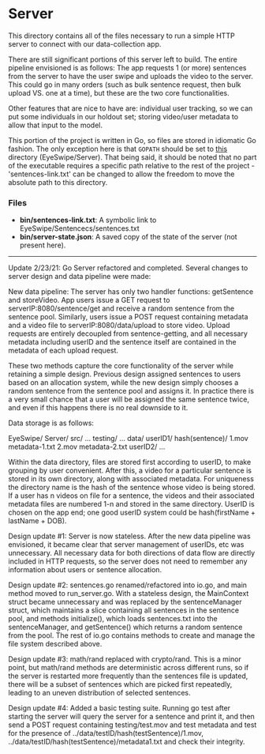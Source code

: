 # Server

This directory contains all of the files necessary to run a simple HTTP server to connect with our
data-collection app.

There are still significant portions of this server left to build. The entire pipeline envisioned
is as follows:
The app requests 1 (or more) sentences from the server to have the user swipe and uploads the video
to the server. This could go in many orders (such as bulk sentence request, then bulk upload VS.
one at a time), but these are the two core functionalities.

Other features that are nice to have are: individual user tracking, so we can put some individuals
in our holdout set; storing video/user metadata to allow that input to the model.

This portion of the project is written in Go, so files are stored in idiomatic Go fashion. The only
exception here is that `GOPATH` should be set to [this](.) directory (EyeSwipe/Server). That being
said, it should be noted that no part of the executable requires a specific path relative to the
rest of the project - 'sentences-link.txt' can be changed to allow the freedom to move the absolute
path to this directory.

### Files

* **bin/sentences-link.txt**: A symbolic link to EyeSwipe/Sentencecs/sentences.txt
* **bin/server-state.json**: A saved copy of the state of the server (not present here).


-----------------------------------

Update 2/23/21: Go Server refactored and completed. Several changes to server design and data pipeline
were made:

New data pipeline: The server has only two handler functions: getSentence and storeVideo. App users issue
a GET request to serverIP:8080/sentence/get and receive a random sentence from the sentence pool. Similarly, 
users issue a POST request containing metadata and a video file to serverIP:8080/data/upload to store video.
Upload requests are entirely decoupled from sentence-getting, and all necessary metadata including userID
and the sentence itself are contained in the metadata of each upload request.

These two methods capture the core functionality of the server while retaining a simple design. Previous design
assigned sentences to users based on an allocation system, while the new design simply chooses a random
sentence from the sentence pool and assigns it. In practice there is a very small chance that a user will
be assigned the same sentence twice, and even if this happens there is no real downside to it.

Data storage is as follows:

EyeSwipe/
	Server/
		src/
			...
		testing/
			...
		data/
			userID1/
				hash(sentence)/
					1.mov
					metadata-1.txt
					2.mov
					metadata-2.txt
			userID2/
				...

Within the data directory, files are stored first according to userID, to make grouping by user convenient.
After this, a video for a particular sentence is stored in its own directory, along with associated metadata.
For uniqueness the directory name is the hash of the sentence whose video is being stored. If a user has n 
videos on file for a sentence, the videos and their associated metadata files are numbered 1-n and stored in 
the same directory. UserID is chosen on the app end; one good userID system could be hash(firstName + lastName +
DOB).

Design update #1: Server is now stateless. After the new data pipeline was envisioned, it became clear that
server management of userIDs, etc was unnecessary. All necessary data for both directions of data flow are 
directly included in HTTP requests, so the server does not need to remember any information about users or
sentence allocation.

Design update #2: sentences.go renamed/refactored into io.go, and main method moved to run_server.go. With a stateless
design, the MainContext struct became unnecessary and was replaced by the sentenceManager struct, which maintains
a slice containing all sentences in the sentence pool, and methods initialize(), which loads sentences.txt into the
sentenceManager, and getSentence() which returns a random sentence from the pool. The rest of io.go contains methods
to create and manage the file system described above. 

Design update #3: math/rand replaced with crypto/rand. This is a minor point, but math/rand methods are deterministic
across different runs, so if the server is restarted more frequently than the sentences file is updated, there
will be a subset of sentences which are picked first repeatedly, leading to an uneven distribution of selected
sentences.

Design update #4: Added a basic testing suite. Running go test after starting the server will query the server for
a sentence and print it, and then send a POST request containing testing/test.mov and test metadata and test
for the presence of ../data/testID/hash(testSentence)/1.mov, ../data/testID/hash(testSentence)/metadata1.txt and
check their integrity.